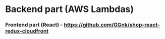 # Backend part (AWS Lambdas)

### Frontend part (React) - https://github.com/GGnk/shop-react-redux-cloudfront
